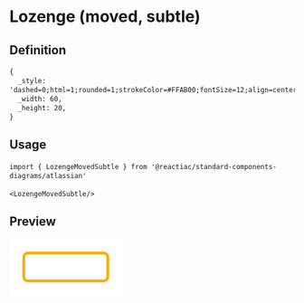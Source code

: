 # Lozenge (moved, subtle)

## Definition

```
{
  _style: 'dashed=0;html=1;rounded=1;strokeColor=#FFAB00;fontSize=12;align=center;fontStyle=1;strokeWidth=2;fontColor=#42526E',
  _width: 60,
  _height: 20,
}
```

## Usage

```
import { LozengeMovedSubtle } from '@reactiac/standard-components-diagrams/atlassian'

<LozengeMovedSubtle/>
```

## Preview

<img src="./lozenge-moved-subtle.png" width="200"/>
